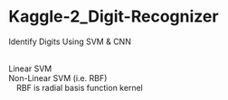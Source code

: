 # Kaggle-2_Digit-Recognizer
Identify Digits Using SVM &amp; CNN


</br>Linear SVM
</br>Non-Linear SVM (i.e. RBF)
 </br>&emsp;RBF is radial basis function kernel
